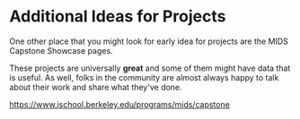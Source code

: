 # Additional Ideas for Projects

One other place that you might look for early idea for projects are the MIDS Capstone Showcase pages. 

These projects are universally **great** and some of them might have data that is useful. As well, folks in the community are almost always happy to talk about their work and share what they've done. 

https://www.ischool.berkeley.edu/programs/mids/capstone
